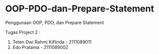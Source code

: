# OOP-PDO-dan-Prepare-Statement
Penggunaan OOP, PDO, dan Prepare Statement

Tugas Project 2 :
1. Teten Dwi Rahmi Kiflinda - 2111089011
2. Edo Pratama - 2111089002
